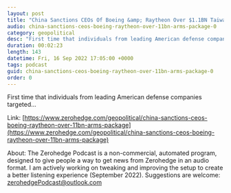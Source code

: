 ```yaml
---
layout: post
title: "China Sanctions CEOs Of Boeing &amp; Raytheon Over $1.1BN Taiwan Arms Package"
audio: china-sanctions-ceos-boeing-raytheon-over-11bn-arms-package-0
category: geopolitical
desc: "First time that individuals from leading American defense companies targeted..."
duration: 00:02:23
length: 143
datetime: Fri, 16 Sep 2022 17:05:00 +0000
tags: podcast
guid: china-sanctions-ceos-boeing-raytheon-over-11bn-arms-package-0
order: 0
---
```

First time that individuals from leading American defense companies targeted...

Link: [https://www.zerohedge.com/geopolitical/china-sanctions-ceos-boeing-raytheon-over-11bn-arms-package](https://www.zerohedge.com/geopolitical/china-sanctions-ceos-boeing-raytheon-over-11bn-arms-package)

About: The Zerohedge Podcast is a non-commercial, automated program, designed to give people a way to get news from Zerohedge in an audio format.  I am actively working on tweaking and improving the setup to create a better listening experience (September 2022).  Suggestions are welcome: [zerohedgePodcast@outlook.com](mailto:zerohedgePodcast@outlook.com)